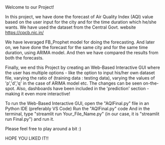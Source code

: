 Welcome to our Project!


In this project, we have done the forecast of Air Quality Index (AQI) value based on the user input for the city and for the time duration which he/she wants. 
We have used the dataset from the Central Govt. website  https://cpcb.nic.in/  

We have leveraged FB_Prophet model for doing the forecasting. And later on, we have done the forecast for the same city and for the same time duration, using ARIMA model.
And then we have compared the results from both the forecasts.

Finally, we end this Project by creating an Web-Based Interactive GUI where the user has multiple options - like the option to input his/her own dataset file, 
varying the ratio of (training data : testing data), varying the values of 'p','d','q' in the case of ARIMA model etc. The changes can be seen on-the-spot.
Also, dashboards have been included in the 'prediction' section - making it even more interactive!

To run the Web-Based Interactive GUI, open the "AQIFinal.py" file in an Python IDE (preferably VS Code)
Run the "AQIFinal.py" code
And in the terminal, type "streamlit run Your_File_Name.py" (in our case, it is "streamlit run Final.py") and run it.


Please feel free to play around a bit :)

HOPE YOU LIKED IT!!
